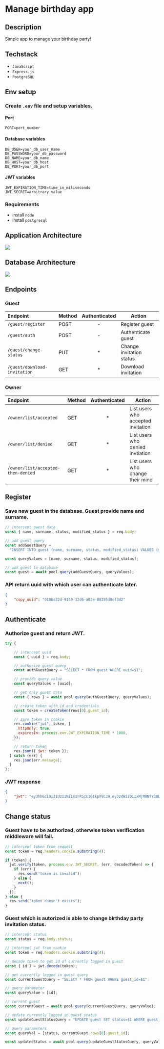 # Manage birthday app

## Description

Simple app to manage your birthday party!

## Techstack

- `JavaScript`
- `Express.js`
- `PostgreSQL`

## Env setup

### Create `.env` file and setup variables.

#### Port

```
PORT=port_number
```

#### Database variables

```
DB_USER=your_db_user_name
DB_PASSWORD=your_db_password
DB_NAME=your_db_name
DB_HOST=your_db_host
DB_PORT=your_db_port
```

#### JWT variables

```
JWT_EXPIRATION_TIME=time_in_miliseconds
JWT_SECRET=arbitrary_value
```

### Requirements

- install `node`
- install `postgresql`

## Application Architecture

[![](https://mermaid.ink/img/pako:eNo1zj0OgkAQBeCrTKaGC1CYQLCwM2rHUozsIERgcZg1IcDdXf-mesX38mbBylnGBG9CYwOX3AwQLi1OPGntO0iPhxLieAfrKO7ZWoaHZ5lXyIqclK40cfnpZF8lrF4GEJ58pyukGGHP0lNrw8jylga14Z4NJiFakrtBM2zB-dGS8t626gSTmrqJIySv7jwPFSYqnv8obyk83P_U9gIlREJ4)](https://mermaid.live/edit#pako:eNo1zj0OgkAQBeCrTKaGC1CYQLCwM2rHUozsIERgcZg1IcDdXf-mesX38mbBylnGBG9CYwOX3AwQLi1OPGntO0iPhxLieAfrKO7ZWoaHZ5lXyIqclK40cfnpZF8lrF4GEJ58pyukGGHP0lNrw8jylga14Z4NJiFakrtBM2zB-dGS8t626gSTmrqJIySv7jwPFSYqnv8obyk83P_U9gIlREJ4)

## Database Architecture

[![](https://mermaid.ink/img/pako:eNptkMEKwzAIhl8leN4T5LyxB-iOgSGN7WRNUhI9jNJ3X7q2g416Uf__E8UJ2uQJLLQDlnJm7DMGF02Nj2KuSkWW1qzq2lvTSObYm4iBDo2i-c_7Wqrsj_QiKFp-nBuHmjGMJiTPHZO_7xScIFAOyL5ePy1TDuRBdSXYWnrMTwcuzpXT0aPQxbOkDLbDodAJUCU1r9iClay0Q9sHNmp-A0AsYQY)](https://mermaid.live/edit/#pako:eNptkMEKwzAIhl8leN4T5LyxB-iOgSGN7WRNUhI9jNJ3X7q2g416Uf__E8UJ2uQJLLQDlnJm7DMGF02Nj2KuSkWW1qzq2lvTSObYm4iBDo2i-c_7Wqrsj_QiKFp-nBuHmjGMJiTPHZO_7xScIFAOyL5ePy1TDuRBdSXYWnrMTwcuzpXT0aPQxbOkDLbDodAJUCU1r9iClay0Q9sHNmp-A0AsYQY)

## Endpoints

### Guest

| Endpoint                     | Method | Authenticated | Action                   |
| :--------------------------- | :----- | :-----------: | ------------------------ |
| `/guest/register`            | POST   |       -       | Register guest           |
| `/guest/auth`                | POST   |       -       | Authenticate guest       |
| `/guest/change-status`       | PUT    |      \*       | Change invitation status |
| `/guest/download-invitation` | GET    |      \*       | Download invitation      |

### Owner

| Endpoint                           | Method | Authenticated | Action                             |
| :--------------------------------- | :----- | :-----------: | ---------------------------------- |
| `/owner/list/accepted`             | GET    |      \*       | List users who accepted invitation |
| `/owner/list/denied`               | GET    |      \*       | List users who denied invtiation   |
| `/owner/list/accepted-then-denied` | GET    |      \*       | List users who change their mind   |

## Register

### Save new guest in the database. Guest provide name and surname.

```javascript
// intercept guest data
const { name, surname, status, modified_status } = req.body;

// add guest query
const addGuestQuery =
  "INSERT INTO guest (name, surname, status, modified_status) VALUES ($1, $2, $3, $4) RETURNING *";

const queryValues = [name, surname, status, modified_status];

// add guest to database
const guest = await pool.query(addGuestQuery, queryValues);
```

### API return uuid with which user can authenticate later.

```JSON
{
    "copy_uuid": "018ba32d-9159-12d6-a02e-88295d8ef3d2"
}
```

## Authenticate

### Authorize guest and return JWT.

```javascript
try {

    // intercept uuid
    const { uuid } = req.body;

    // authorize guest query
    const authGuestQuery = "SELECT * FROM guest WHERE uuid=$1";

    // provide query value
    const queryValues = [uuid];

    // get only guest data
    const { rows } = await pool.query(authGuestQuery, queryValues);

    // create token with id and credentials
    const token = createToken(rows[0].guest_id);

    // save token in cookie
    res.cookie("jwt", token, {
      httpOnly: true,
      expiresIn: process.env.JWT_EXPIRATION_TIME * 1000,
    });

    // return token
    res.json({ jwt: token });
  } catch (err) {
    res.json(err.message);
  }
};
```

### JWT response

```JSON
{
    "jwt": "eyJhbGciOiJIUzI1NiIsInR5cCI6IkpXVCJ9.eyJzdWIiOiIxMjM0NTY3ODkwIiwibmFtZSI6IkpvaG4gRG9lIiwiaWF0IjoxNTE2MjM5MDIyfQ.SflKxwRJSMeKKF2QT4fwpMeJf36POk6y"
}
```

## Change status

### Guest have to be authorized, otherwise token verification middleware will fail.

```javascript
// intercept token from request
const token = req.headers.cookie.substring(4);

if (token) {
  jwt.verify(token, process.env.JWT_SECRET, (err, decodedToken) => {
    if (err) {
      res.send("token is invalid");
    } else {
      next();
    }
  });
} else {
  res.send("token doesn't exists");
}
```

### Guest which is autorized is able to change birthday party invitation status.

```javascript
// intercept status
const status = req.body.status;

// intercept jwt from cookie
const token = req.headers.cookie.substring(4);

// decode token to get id of currently logged in guest
const { id } = jwt.decode(token);

// get currently logged in guest query
const currentGuestQuery = "SELECT * FROM guest WHERE guest_id=$1";

// query parameter
const queryValue = [id];

// current guest
const currentGuest = await pool.query(currentGuestQuery, queryValue);

// update currently logged in guest status
const updateGuestStatusQuery = "UPDATE guest SET status=$1 WHERE guest_id=$2";

// query parameters
const queryVal = [status, currentGuest.rows[0].guest_id];

const updatedStatus = await pool.query(updateGuestStatusQuery, queryVal);
```
